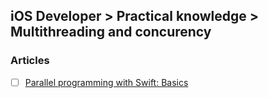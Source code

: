 ## iOS Developer > Practical knowledge > Multithreading and concurency

### Articles
- [ ] [Parallel programming with Swift: Basics](https://medium.com/flawless-app-stories/basics-of-parallel-programming-with-swift-93fee8425287)


